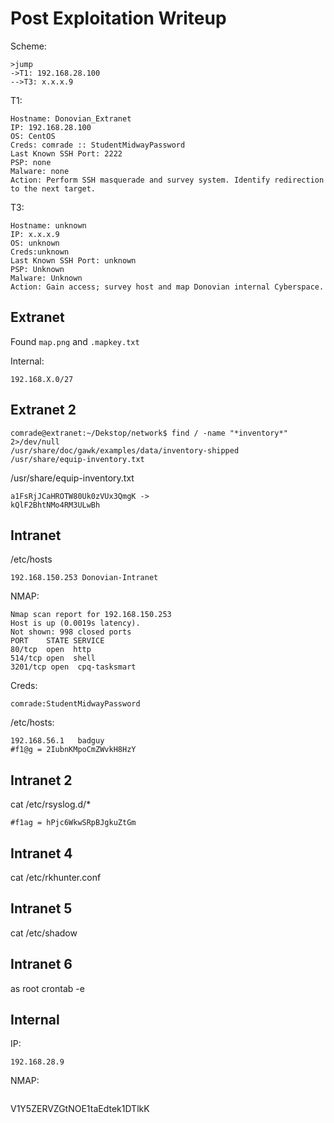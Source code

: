# Post Exploitation Writeup

Scheme:
```
>jump
->T1: 192.168.28.100
-->T3: x.x.x.9
```

T1:
```
Hostname: Donovian_Extranet
IP: 192.168.28.100
OS: CentOS
Creds: comrade :: StudentMidwayPassword
Last Known SSH Port: 2222
PSP: none
Malware: none
Action: Perform SSH masquerade and survey system. Identify redirection to the next target.
```

T3:
```
Hostname: unknown
IP: x.x.x.9
OS: unknown
Creds:unknown
Last Known SSH Port: unknown
PSP: Unknown
Malware: Unknown
Action: Gain access; survey host and map Donovian internal Cyberspace.
```

## Extranet

Found `map.png` and `.mapkey.txt`

Internal:
```
192.168.X.0/27
```

## Extranet 2

```
comrade@extranet:~/Dekstop/network$ find / -name "*inventory*" 2>/dev/null
/usr/share/doc/gawk/examples/data/inventory-shipped
/usr/share/equip-inventory.txt
```

/usr/share/equip-inventory.txt
```
a1FsRjJCaHROTW80Uk0zVUx3QmgK ->
kQlF2BhtNMo4RM3ULwBh
```

## Intranet

/etc/hosts
```
192.168.150.253 Donovian-Intranet
```

NMAP:
```
Nmap scan report for 192.168.150.253
Host is up (0.0019s latency).
Not shown: 998 closed ports
PORT    STATE SERVICE
80/tcp  open  http
514/tcp open  shell
3201/tcp open  cpq-tasksmart
```

Creds:
```
comrade:StudentMidwayPassword
```

/etc/hosts:
```
192.168.56.1   badguy
#f1@g = 2IubnKMpoCmZWvkH8HzY
```

## Intranet 2

cat /etc/rsyslog.d/*
```
#f1ag = hPjc6WkwSRpBJgkuZtGm
```

## Intranet 4

cat /etc/rkhunter.conf

## Intranet 5

cat /etc/shadow

## Intranet 6

as root
crontab -e

## Internal

IP:
```
192.168.28.9
```

NMAP:
```

```

V1Y5ZERVZGtNOE1taEdtek1DTlkK
